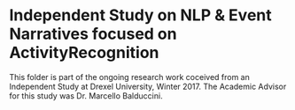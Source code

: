 # Independent Study on NLP & Event Narratives focused on ActivityRecognition

This folder is part of the ongoing research work coceived from an Independent Study at Drexel University, Winter 2017. The Academic Advisor for this study was Dr. Marcello Balduccini. 

